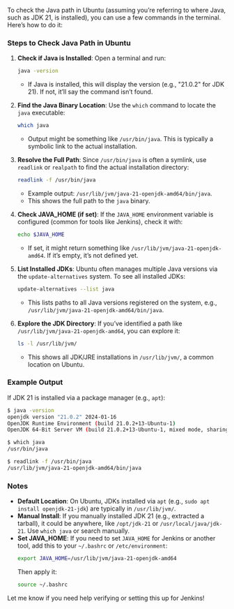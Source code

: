 To check the Java path in Ubuntu (assuming you’re referring to where Java, such as JDK 21, is installed), you can use a few commands in the terminal. Here’s how to do it:

### Steps to Check Java Path in Ubuntu

1. **Check if Java is Installed**:
   Open a terminal and run:
   ```bash
   java -version
   ```
   - If Java is installed, this will display the version (e.g., "21.0.2" for JDK 21). If not, it’ll say the command isn’t found.

2. **Find the Java Binary Location**:
   Use the `which` command to locate the `java` executable:
   ```bash
   which java
   ```
   - Output might be something like `/usr/bin/java`. This is typically a symbolic link to the actual installation.

3. **Resolve the Full Path**:
   Since `/usr/bin/java` is often a symlink, use `readlink` or `realpath` to find the actual installation directory:
   ```bash
   readlink -f /usr/bin/java
   ```
   - Example output: `/usr/lib/jvm/java-21-openjdk-amd64/bin/java`.
   - This shows the full path to the `java` binary.

4. **Check JAVA_HOME (if set)**:
   If the `JAVA_HOME` environment variable is configured (common for tools like Jenkins), check it with:
   ```bash
   echo $JAVA_HOME
   ```
   - If set, it might return something like `/usr/lib/jvm/java-21-openjdk-amd64`. If it’s empty, it’s not defined yet.

5. **List Installed JDKs**:
   Ubuntu often manages multiple Java versions via the `update-alternatives` system. To see all installed JDKs:
   ```bash
   update-alternatives --list java
   ```
   - This lists paths to all Java versions registered on the system, e.g., `/usr/lib/jvm/java-21-openjdk-amd64/bin/java`.

6. **Explore the JDK Directory**:
   If you’ve identified a path like `/usr/lib/jvm/java-21-openjdk-amd64`, you can explore it:
   ```bash
   ls -l /usr/lib/jvm/
   ```
   - This shows all JDK/JRE installations in `/usr/lib/jvm/`, a common location on Ubuntu.

### Example Output
If JDK 21 is installed via a package manager (e.g., `apt`):
```bash
$ java -version
openjdk version "21.0.2" 2024-01-16
OpenJDK Runtime Environment (build 21.0.2+13-Ubuntu-1)
OpenJDK 64-Bit Server VM (build 21.0.2+13-Ubuntu-1, mixed mode, sharing)

$ which java
/usr/bin/java

$ readlink -f /usr/bin/java
/usr/lib/jvm/java-21-openjdk-amd64/bin/java
```

### Notes
- **Default Location**: On Ubuntu, JDKs installed via `apt` (e.g., `sudo apt install openjdk-21-jdk`) are typically in `/usr/lib/jvm/`.
- **Manual Install**: If you manually installed JDK 21 (e.g., extracted a tarball), it could be anywhere, like `/opt/jdk-21` or `/usr/local/java/jdk-21`. Use `which java` or search manually.
- **Set JAVA_HOME**: If you need to set `JAVA_HOME` for Jenkins or another tool, add this to your `~/.bashrc` or `/etc/environment`:
  ```bash
  export JAVA_HOME=/usr/lib/jvm/java-21-openjdk-amd64
  ```
  Then apply it:
  ```bash
  source ~/.bashrc
  ```

Let me know if you need help verifying or setting this up for Jenkins!
